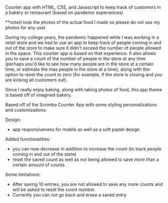 Counter app with HTML, CSS, and Javascript to keep track of customers in a bakery or restaurant (based on pandemic experiences)


**note(I took the photos of the actual food I made so please do not use my photos for any use)

During my college years, the pandemic happened while I was working in a retail store and we had to use an app to keep track of people coming in and out of the store to make sure it didn't exceed the number of people allowed in the space. This counter app is based on that experience. It also allows you to save a count of the number of people in the store at any time (perhaps you'd like to see how many people are in the store at a certain time, or estimate the max people in the store at a time), along with the option to reset the count to zero (for example, if the store is closing and you are kicking all customers out).

Since I really enjoy baking, along with taking photos of food, this app theme is based off of imagined bakery.

Based off of the Scrimba Counter App with some styling personalizations and customizations:

Design:
- app responsiveness for mobile as well as a soft pastel design

Added functionalities:
- you can now decrease in addition to increase the count (to track people coming in and out of the store)
- reset the saved count as well as not being allowed to save more than a certain amount of counts

Some limitations:
- After saving 10 entries, you are not allowed to save any more counts and will be asked to reset the count number.
- Currently you can not go back and erase a saved entry
